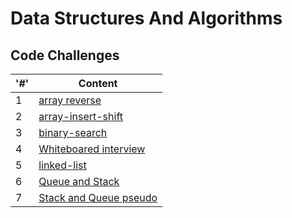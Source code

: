 # Data Structures And Algorithms

## Code Challenges

|'#' |  Content |
| ------------ | -------------|
| 1  | [array reverse](./array-reverse/README.md)|
| 2  | [array-insert-shift](./array-insert-shift/README.md)|
| 3  | [binary-search](./binary-search/README.md)|
| 4  | [Whiteboared interview](.)|
| 5  | [linked-list](./linked-list/README.md)|
| 6  | [Queue and Stack](./stack-and-queue/README.md)|
| 7  | [Stack and Queue pseudo](./stack-and-queue/Stack-and-Queue-pseudo/README.md)|

